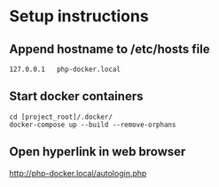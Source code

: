 # Setup instructions
## Append hostname to /etc/hosts file
```
127.0.0.1	php-docker.local
```
## Start docker containers
```
cd [project_root]/.docker/
docker-compose up --build --remove-orphans
```

## Open hyperlink in web browser
http://php-docker.local/autologin.php
